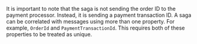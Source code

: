 It is important to note that the saga is not sending the order ID to the payment processor. Instead, it is sending a payment transaction ID. A saga can be correlated with messages using more than one property. For example, `OrderId` and `PaymentTransactionId`. This requires both of these properties to be treated as unique.